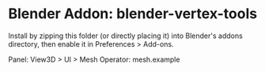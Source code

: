 # Blender Addon: blender-vertex-tools

Install by zipping this folder (or directly placing it) into Blender's addons directory, then enable it in Preferences > Add-ons.

Panel: View3D > UI > Mesh
Operator: mesh.example
